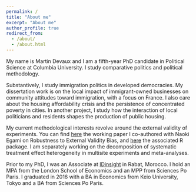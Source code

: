 ```yaml
---
permalink: /
title: "About me"
excerpt: "About me"
author_profile: true
redirect_from: 
  - /about/
  - /about.html
---
```


My name is Martin Devaux and I am a fifth-year PhD candidate in Political Science at Columbia University. I study comparative politics and political methodology.

Substantively, I study immigration politics in developed democracies. My dissertation work is on the local impact of immigrant-owned businesses on community attitudes toward immigration, with a focus on France. I also care about the housing affordability crisis and the persistence of concentrated poverty in cities. In another project, I study how the interaction of local politicians and residents shapes the production of public housing.

My current methodological interests revolve around the external validity of experiments. You can find <a href="https://naokiegami.com/paper/external_robust.pdf" target="_blank">here</a> the working paper I co-authored with Naoki Egami on Robustness to External Validity Bias, and <a href="https://github.com/naoki-egami/exr" target="_blank">here</a> the associated R package. I am separately working on the decomposition of systematic treatment effect heterogeneity in multisite experiments and meta-analyses.

Prior to my PhD, I was an Associate at <a href="https://www.idinsight.org/" target="_blank">IDinsight</a> in Rabat, Morocco. I hold an MPA from the London School of Economics and an MPP from Sciences Po Paris. I graduated in 2016 with a BA in Economics from Keio University, Tokyo and a BA from Sciences Po Paris.